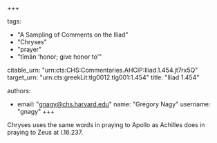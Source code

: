 +++

tags:
- "A Sampling of Comments on the Iliad"
- "Chryses"
- "prayer"
- "tīmân ‘honor; give honor to’"

citable_urn: "urn:cts:CHS:Commentaries.AHCIP:Iliad.1.454.jt7rx5Q"
target_urn: "urn:cts:greekLit:tlg0012.tlg001:1.454"
title: "Iliad 1.454"

authors:
- email: "gnagy@chs.harvard.edu"
  name: "Gregory Nagy"
  username: "gnagy"
+++

<p>Chryses uses the same words in praying to Apollo as Achilles does in praying to Zeus at I.16.237. </p>
